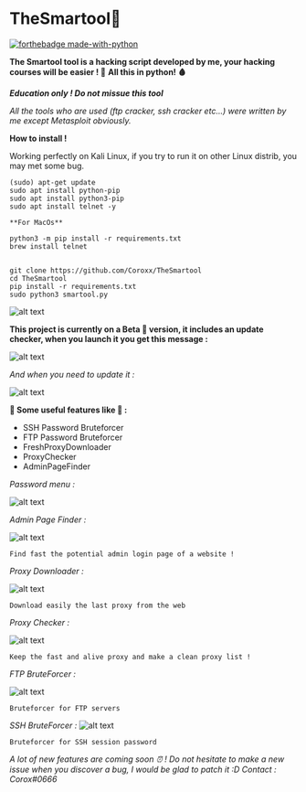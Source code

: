 # TheSmartool🧬
[![forthebadge made-with-python](http://ForTheBadge.com/images/badges/made-with-python.svg)](https://www.python.org/)

**The Smartool tool is a hacking script developed by me, your hacking courses will be easier ! 🦩**
**All this in python!  🩸**


***Education only ! Do not missue this tool***

*All the tools who are used (ftp cracker, ssh cracker etc...) were written by me except Metasploit obviously.*

**How to install !**

Working perfectly on Kali Linux, if you try to run it on other Linux distrib, you may met some bug.

```
(sudo) apt-get update
sudo apt install python-pip
sudo apt install python3-pip 
sudo apt install telnet -y 

**For MacOs**

python3 -m pip install -r requirements.txt
brew install telnet


git clone https://github.com/Coroxx/TheSmartool
cd TheSmartool
pip install -r requirements.txt
sudo python3 smartool.py
```


![alt text](https://i.ibb.co/8j2mQQc/image-2021-01-01-012214.png)

**This project is currently on a Beta 🐉 version, it includes an update checker, when you launch it you get this message :**

![alt text](https://i.ibb.co/k627czx/image-2020-12-21-143256.pngg)

*And when you need to update it :*

![alt text](https://i.ibb.co/FsNd3MQ/image-2020-12-21-144059.png)


**🏺 Some useful features like 🏺 :** 

- SSH Password Bruteforcer 
- FTP Password Bruteforcer
- FreshProxyDownloader
- ProxyChecker
- AdminPageFinder

*Password menu :*

![alt text](https://i.ibb.co/Pj0fN3k/image-2020-12-21-144457.png)


*Admin Page Finder :* 

![alt text](https://i.ibb.co/W3Tq3tz/image-2021-01-01-013528.png) 
```
Find fast the potential admin login page of a website !
```

*Proxy Downloader :*

![alt text](https://i.ibb.co/41c5HQh/image-2021-01-01-013008.png)
```
Download easily the last proxy from the web
```

*Proxy Checker :* 

![alt text](https://i.ibb.co/q5GjBgP/image-2021-01-01-013230.png) 
```
Keep the fast and alive proxy and make a clean proxy list ! 
```

*FTP BruteForcer :* 

![alt text](https://i.ibb.co/qJ9GsP7/image-2021-01-07-100003.png)
```
Bruteforcer for FTP servers
```

*SSH BruteForcer :* 
![alt text](https://i.ibb.co/sWyCKGq/image-2021-01-07-100225.png)
```
Bruteforcer for SSH session password
```


*A lot of new features are coming soon ⏰ !* 
*Do not hesitate to make a new issue when you discover a bug, I would be glad to patch it :D
Contact : Corox#0666*
